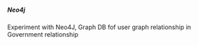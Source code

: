 ##### Neo4j

Experiment with Neo4J, Graph DB fof user graph relationship in Government relationship

